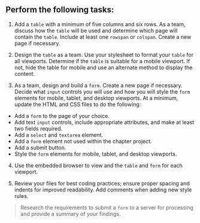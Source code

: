 ## Perform the following tasks:

1. Add a `table` with a minimum of five columns and six rows. As a team, discuss how the `table` will be used and determine which page will contain the `table`. Include at least one `rowspan` or `colspan`. Create a new page if necessary.

2. Design the `table` as a team. Use your stylesheet to format your `table` for all viewports. Determine if the `table` is suitable for a mobile viewport. If not, hide the table for mobile and use an alternate method to display the content.

3. As a team, design and build a `form`. Create a new page if necessary. Decide what `input` controls you will use and how you will style the `form` elements for mobile, tablet, and desktop viewports. At a minimum, update the HTML and CSS files to do the following:
* Add a `form` to the page of your choice.
* Add text `input` controls, include appropriate attributes, and make at least two fields required.
* Add a `select` and `textarea` element.
* Add a `form` element not used within the chapter project.
* Add a submit button.
* Style the `form` elements for mobile, tablet, and desktop viewports. 

4. Use the embedded browser to view and the `table` and `form` for each viewport.

5. Review your files for best coding practices; ensure proper spacing and indents for improved readability. Add comments when adding new style rules. 

> Research the requirements to submit a `form` to a server for processing and provide a summary of your findings.
